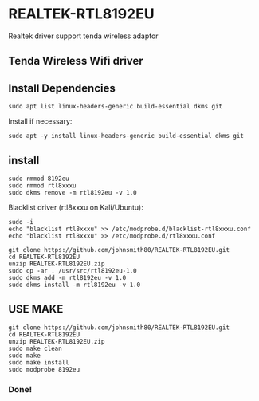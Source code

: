 # REALTEK-RTL8192EU
Realtek driver support tenda wireless adaptor

## Tenda Wireless Wifi driver

## Install Dependencies

```
sudo apt list linux-headers-generic build-essential dkms git
```
Install if necessary:
```
sudo apt -y install linux-headers-generic build-essential dkms git
```

## install


```
sudo rmmod 8192eu
sudo rmmod rtl8xxxu
sudo dkms remove -m rtl8192eu -v 1.0
```

Blacklist driver (rtl8xxxu on Kali/Ubuntu):

```
sudo -i
echo "blacklist rtl8xxxu" >> /etc/modprobe.d/blacklist-rtl8xxxu.conf
echo "blacklist rtl8xxxu" >> /etc/modprobe.d/rtl8xxxu.conf
```

```
git clone https://github.com/johnsmith80/REALTEK-RTL8192EU.git
cd REALTEK-RTL8192EU
unzip REALTEK-RTL8192EU.zip
sudo cp -ar . /usr/src/rtl8192eu-1.0
sudo dkms add -m rtl8192eu -v 1.0
sudo dkms install -m rtl8192eu -v 1.0
```

## USE MAKE

```
git clone https://github.com/johnsmith80/REALTEK-RTL8192EU.git
cd REALTEK-RTL8192EU
unzip REALTEK-RTL8192EU.zip
sudo make clean
sudo make
sudo make install
sudo modprobe 8192eu
```

### Done!
